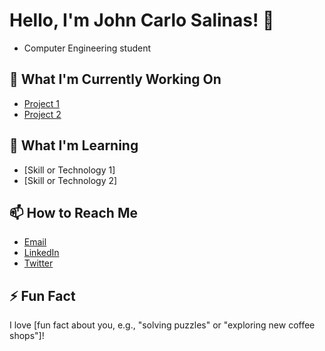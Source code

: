 # Hello, I'm John Carlo Salinas! 👋

* Computer Engineering student 

## 🔭 What I'm Currently Working On
- [Project 1](link)
- [Project 2](link)

## 🌱 What I'm Learning
- [Skill or Technology 1]
- [Skill or Technology 2]

## 📫 How to Reach Me
- [Email](mailto:your-email@example.com)
- [LinkedIn](https://linkedin.com/in/your-profile)
- [Twitter](https://twitter.com/your-profile)

## ⚡ Fun Fact
I love [fun fact about you, e.g., "solving puzzles" or "exploring new coffee shops"]!
